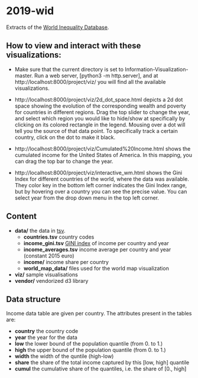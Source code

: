 # 2019-wid

Extracts of the [World Inequality Database](https://wid.world/).

## How to view and interact with these visualizations:

* Make sure that the current directory is set to Information-Visualization-master. Run a web server, [python3 -m http.server], and at http://localhost:8000/project/viz/ you will find all the available visualizations. 

* http://localhost:8000/project/viz/2d_dot_space.html depicts a 2d dot space showing the evolution of the corresponding wealth and poverty for countries in different regions. Drag the top slider to change the year, and select which region you would like to hide/show at specifically by clicking on its colored rectangle in the legend. Mousing over a dot will tell you the source of that data point. To specifically track a certain country, click on the dot to make it black.

* http://localhost:8000/project/viz/Cumulated%20Income.html shows the cumulated income for the United States of America. In this mapping, you can drag the top bar to change the year.

* http://localhost:8000/project/viz/interactive_wm.html shows the Gini Index for different countries of the world, where the data was available. They color key in the bottom left corner indicates the Gini Index range, but by hovering over a country you can see the precise value. You can select year from the drop down menu in the top left corner.

## Content

* **data/** the data in [tsv](https://bl.ocks.org/mbostock/3305937).
	* **countries.tsv** country codes
	* **income_gini.tsv** [GINI index](https://en.wikipedia.org/wiki/Gini_coefficient) of income per country and year
	* **income_averages.tsv** income average per country and year (constant 2015 euro)
	* **income/** income share per country
	* **world_map_data/** files used for the world map visualization
* **viz/** sample visualisations
* **vendor/** vendorized d3 library

## Data structure

Income data table are given per country.
The attributes present in the tables are:

* **country** the country code
* **year** the year for the data
* **low** the lower bound of the population quantile (from 0. to 1.)
* **high** the upper bound of the population quantile (from 0. to 1.)
* **width** the width of the quntile (high-low)
* **share** the share of the total income captured by this [low, high] quantile
* **cumul** the cumulative share of the quantiles, i.e. the share of [0., high]
